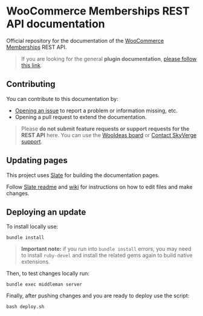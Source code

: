 # WooCommerce Memberships REST API documentation

Official repository for the documentation of the [WooCommerce Memberships](https://woocommerce.com/products/woocommerce-memberships/) REST API.

> If you are looking for the general **plugin documentation**, [please follow this link](https://docs.woocommerce.com/document/woocommerce-memberships/).

## Contributing

You can contribute to this documentation by:

* [Opening an issue](https://github.com/skyverge/woocommerce-memberships-rest-api-docs/issues/new) to report a problem or information missing, etc.
* Opening a pull request to extend the documentation.

> Please **do not submit feature requests or support requests for the REST API** here. You can use the [WooIdeas board](http://ideas.woocommerce.com/forums/133476-woocommerce?category_id=125014) or [Contact SkyVerge support](https://www.skyverge.com/support/).

## Updating pages

This project uses [Slate](https://github.com/lord/slate) for building the documentation pages.

Follow [Slate readme](https://github.com/lord/slate/blob/master/README.md) and [wiki](https://github.com/lord/slate/wiki) for instructions on how to edit files and make changes.

## Deploying an update 

To install locally use:

```shell
bundle install
```

> **Important note:** if you run into `bundle install` errors, you may need to install `ruby-devel` and install the related gems again to build native extensions.  

Then, to test changes locally run:

```shell
bundle exec middleman server
```

Finally, after pushing changes and you are ready to deploy use the script:

```shell
bash deploy.sh
```
